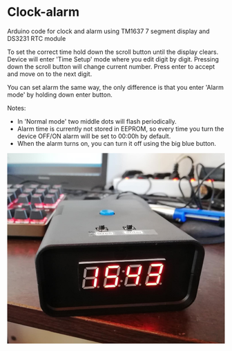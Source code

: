 # Clock-alarm
Arduino code for clock and alarm using TM1637 7 segment display and DS3231 RTC module

To set the correct time hold down the scroll button until the display clears. Device will enter 'Time Setup' mode where you edit digit by digit. Pressing down the scroll button will change current number. Press enter to accept and move on to the next digit.

You can set alarm the same way, the only difference is that you enter 'Alarm mode' by holding down enter button.

Notes: 
 - In 'Normal mode' two middle dots will flash periodically.
 - Alarm time is currently not stored in EEPROM, so every time you turn the device OFF/ON alarm will be set to 00:00h by default.
 - When the alarm turns on, you can turn it off using the big blue button.

![](Pictures/IMG_20191020_154345.jpg)
